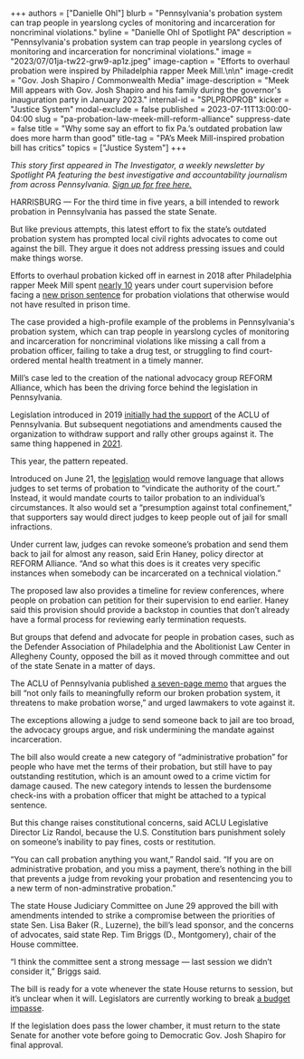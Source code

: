 +++
authors = ["Danielle Ohl"]
blurb = "Pennsylvania's probation system can trap people in yearslong cycles of monitoring and incarceration for noncriminal violations."
byline = "Danielle Ohl of Spotlight PA"
description = "Pennsylvania's probation system can trap people in yearslong cycles of monitoring and incarceration for noncriminal violations."
image = "2023/07/01ja-tw22-grw9-ap1z.jpeg"
image-caption = "Efforts to overhaul probation were inspired by Philadelphia rapper Meek Mill.\n\n"
image-credit = "Gov. Josh Shapiro / Commonwealth Media"
image-description = "Meek Mill appears with Gov. Josh Shapiro and his family during the governor's inauguration party in January 2023."
internal-id = "SPLPROPROB"
kicker = "Justice System"
modal-exclude = false
published = 2023-07-11T13:00:00-04:00
slug = "pa-probation-law-meek-mill-reform-alliance"
suppress-date = false
title = "Why some say an effort to fix Pa.’s outdated probation law does more harm than good"
title-tag = "PA’s Meek Mill-inspired probation bill has critics"
topics = ["Justice System"]
+++

<em>This story first appeared in The Investigator, a weekly newsletter by Spotlight PA featuring the best investigative and accountability journalism from across Pennsylvania. </em><a href="https://www.spotlightpa.org/newsletters"><em>Sign up for free here.</em></a><em></em>

HARRISBURG — For the third time in five years, a bill intended to rework probation in Pennsylvania has passed the state Senate.

But like previous attempts, this latest effort to fix the state’s outdated probation system has prompted local civil rights advocates to come out against the bill. They argue it does not address pressing issues and could make things worse.

Efforts to overhaul probation kicked off in earnest in 2018 after Philadelphia rapper Meek Mill spent <a href="https://www.inquirer.com/news/meek-mill-probation-jail-case-new-trial-history-20190724.html#loaded">nearly 10</a> years under court supervision before facing a <a href="https://www.inquirer.com/philly/news/crime/meek-mill-sentenced-state-prison-probation-violation-20171106.html">new prison sentence</a> for probation violations that otherwise would not have resulted in prison time.

<script src="https://www.spotlightpa.org/embed.js" async></script><div data-spl-embed-version="1" data-spl-src="https://www.spotlightpa.org/embeds/newsletter/"></div>

The case provided a high-profile example of the problems in Pennsylvania&#39;s probation system, which can trap people in yearslong cycles of monitoring and incarceration for noncriminal violations like missing a call from a probation officer, failing to take a drug test, or struggling to find court-ordered mental health treatment in a timely manner.

Mill’s case led to the creation of the national advocacy group REFORM Alliance, which has been the driving force behind the legislation in Pennsylvania.

Legislation introduced in 2019 <a href="https://www.aclupa.org/en/news/state-probation-reform-pennsylvania">initially had the support</a> of the ACLU of Pennsylvania. But subsequent negotiations and amendments caused the organization to withdraw support and rally other groups against it. The same thing happened in <a href="https://www.aclupa.org/sites/default/files/field_documents/joint_statement-opposition_to_senate_bill_913_pn_1144.pdf">2021</a>.

This year, the pattern repeated.

Introduced on June 21, the <a href="https://www.legis.state.pa.us/cfdocs/billInfo/bill_history.cfm?syear=2023&amp;sind=0&amp;body=S&amp;type=B&amp;bn=838">legislation</a> would remove language that allows judges to set terms of probation to “vindicate the authority of the court.” Instead, it would mandate courts to tailor probation to an individual’s circumstances. It also would set a “presumption against total confinement,” that supporters say would direct judges to keep people out of jail for small infractions.

Under current law, judges can revoke someone’s probation and send them back to jail for almost any reason, said Erin Haney, policy director at REFORM Alliance. “And so what this does is it creates very specific instances when somebody can be incarcerated on a technical violation.”

The proposed law also provides a timeline for review conferences, where people on probation can petition for their supervision to end earlier. Haney said this provision should provide a backstop in counties that don’t already have a formal process for reviewing early termination requests.

But groups that defend and advocate for people in probation cases, such as the Defender Association of Philadelphia and the Abolitionist Law Center in Allegheny County, opposed the bill as it moved through committee and out of the state Senate in a matter of days.

The ACLU of Pennsylvania published <a href="https://www.aclupa.org/sites/default/files/field_documents/aclu-pa_opposition_to_sb_838_pn_946_senate_2023-06-27.pdf">a seven-page memo</a> that argues the bill “not only fails to meaningfully reform our broken probation system, it threatens to make probation worse,” and urged lawmakers to vote against it.

The exceptions allowing a judge to send someone back to jail are too broad, the advocacy groups argue, and risk undermining the mandate against incarceration.

The bill also would create a new category of “administrative probation” for people who have met the terms of their probation, but still have to pay outstanding restitution, which is an amount owed to a crime victim for damage caused. The new category intends to lessen the burdensome check-ins with a probation officer that might be attached to a typical sentence.

But this change raises constitutional concerns, said ACLU Legislative Director Liz Randol, because the U.S. Constitution bars punishment solely on someone’s inability to pay fines, costs or restitution.

“You can call probation anything you want,” Randol said. “If you are on administrative probation, and you miss a payment, there’s nothing in the bill that prevents a judge from revoking your probation and resentencing you to a new term of non-adminstrative probation.”

The state House Judiciary Committee on June 29 approved the bill with amendments intended to strike a compromise between the priorities of state Sen. Lisa Baker (R., Luzerne), the bill’s lead sponsor, and the concerns of advocates, said state Rep. Tim Briggs (D., Montgomery), chair of the House committee.

“I think the committee sent a strong message — last session we didn’t consider it,” Briggs said.

<script src="https://www.spotlightpa.org/embed.js" async></script><div data-spl-embed-version="1" data-spl-src="https://www.spotlightpa.org/embeds/donate/"></div>

The bill is ready for a vote whenever the state House returns to session, but it’s unclear when it will. Legislators are currently working to break <a href="https://www.spotlightpa.org/news/2023/07/pennsylvania-budget-governor-shapiro-education-conflict/">a budget impasse</a>.

If the legislation does pass the lower chamber, it must return to the state Senate for another vote before going to Democratic Gov. Josh Shapiro for final approval.


